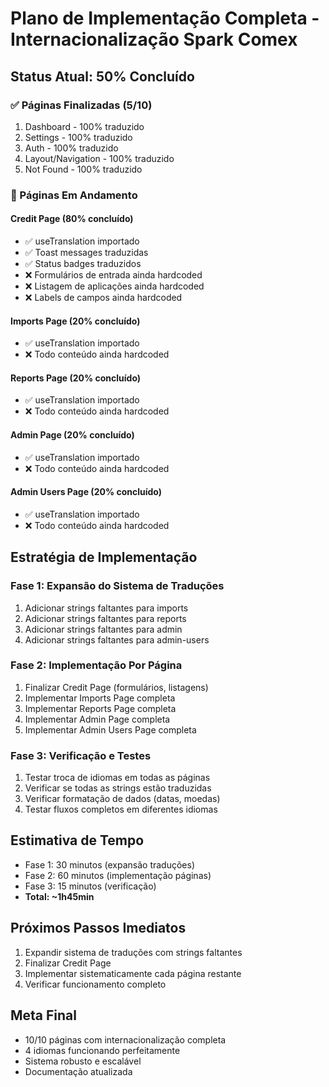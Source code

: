 # Plano de Implementação Completa - Internacionalização Spark Comex

## Status Atual: 50% Concluído

### ✅ Páginas Finalizadas (5/10)
1. Dashboard - 100% traduzido
2. Settings - 100% traduzido  
3. Auth - 100% traduzido
4. Layout/Navigation - 100% traduzido
5. Not Found - 100% traduzido

### 🔄 Páginas Em Andamento

#### Credit Page (80% concluído)
- ✅ useTranslation importado
- ✅ Toast messages traduzidas
- ✅ Status badges traduzidos
- ❌ Formulários de entrada ainda hardcoded
- ❌ Listagem de aplicações ainda hardcoded
- ❌ Labels de campos ainda hardcoded

#### Imports Page (20% concluído)
- ✅ useTranslation importado
- ❌ Todo conteúdo ainda hardcoded

#### Reports Page (20% concluído)
- ✅ useTranslation importado
- ❌ Todo conteúdo ainda hardcoded

#### Admin Page (20% concluído)
- ✅ useTranslation importado
- ❌ Todo conteúdo ainda hardcoded

#### Admin Users Page (20% concluído)
- ✅ useTranslation importado
- ❌ Todo conteúdo ainda hardcoded

## Estratégia de Implementação

### Fase 1: Expansão do Sistema de Traduções
1. Adicionar strings faltantes para imports
2. Adicionar strings faltantes para reports  
3. Adicionar strings faltantes para admin
4. Adicionar strings faltantes para admin-users

### Fase 2: Implementação Por Página
1. Finalizar Credit Page (formulários, listagens)
2. Implementar Imports Page completa
3. Implementar Reports Page completa
4. Implementar Admin Page completa
5. Implementar Admin Users Page completa

### Fase 3: Verificação e Testes
1. Testar troca de idiomas em todas as páginas
2. Verificar se todas as strings estão traduzidas
3. Verificar formatação de dados (datas, moedas)
4. Testar fluxos completos em diferentes idiomas

## Estimativa de Tempo
- Fase 1: 30 minutos (expansão traduções)
- Fase 2: 60 minutos (implementação páginas)
- Fase 3: 15 minutos (verificação)
- **Total: ~1h45min**

## Próximos Passos Imediatos
1. Expandir sistema de traduções com strings faltantes
2. Finalizar Credit Page
3. Implementar sistematicamente cada página restante
4. Verificar funcionamento completo

## Meta Final
- 10/10 páginas com internacionalização completa
- 4 idiomas funcionando perfeitamente
- Sistema robusto e escalável
- Documentação atualizada